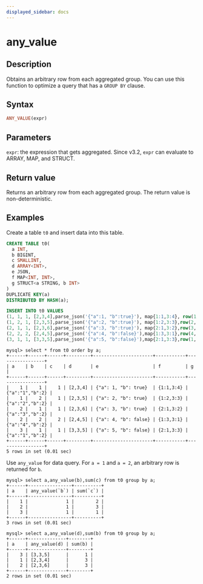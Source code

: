 ```yaml
---
displayed_sidebar: docs
---
```


# any_value

## Description

Obtains an arbitrary row from each aggregated group. You can use this function to optimize a query that has a `GROUP BY` clause.

## Syntax

```Haskell
ANY_VALUE(expr)
```

## Parameters

`expr`: the expression that gets aggregated. Since v3.2, `expr` can evaluate to ARRAY, MAP, and STRUCT.

## Return value

Returns an arbitrary row from each aggregated group. The return value is non-deterministic.

## Examples

Create a table `t0` and insert data into this table.

```sql
CREATE TABLE t0(
  a INT,
  b BIGINT,
  c SMALLINT,
  d ARRAY<INT>,
  e JSON,
  f MAP<INT, INT>,
  g STRUCT<a STRING, b INT>
)
DUPLICATE KEY(a)
DISTRIBUTED BY HASH(a);

INSERT INTO t0 VALUES
(1, 1, 1, [2,3,4],parse_json('{"a":1, "b":true}'), map{1:1,3:4}, row(1, 2)),
(1, 2, 1, [2,3,5],parse_json('{"a":2, "b":true}'), map{1:2,3:3},row(2, 2)),
(2, 1, 1, [2,3,6],parse_json('{"a":3, "b":true}'), map{2:1,3:2},row(3, 2)),
(2, 2, 2, [2,4,5],parse_json('{"a":4, "b":false}'),map{1:3,3:1},row(4, 2)),
(3, 1, 1, [3,3,5],parse_json('{"a":5, "b":false}'),map{2:1,3:3},row(1, 2));
```

```plain text
mysql> select * from t0 order by a;
+------+------+------+---------+----------------------+-----------+-----------------+
| a    | b    | c    | d       | e                    | f         | g               |
+------+------+------+---------+----------------------+-----------+-----------------+
|    1 |    1 |    1 | [2,3,4] | {"a": 1, "b": true}  | {1:1,3:4} | {"a":"1","b":2} |
|    1 |    2 |    1 | [2,3,5] | {"a": 2, "b": true}  | {1:2,3:3} | {"a":"2","b":2} |
|    2 |    1 |    1 | [2,3,6] | {"a": 3, "b": true}  | {2:1,3:2} | {"a":"3","b":2} |
|    2 |    2 |    2 | [2,4,5] | {"a": 4, "b": false} | {1:3,3:1} | {"a":"4","b":2} |
|    3 |    1 |    1 | [3,3,5] | {"a": 5, "b": false} | {2:1,3:3} | {"a":"1","b":2} |
+------+------+------+---------+----------------------+-----------+-----------------+
5 rows in set (0.01 sec)
```

Use `any_value` for data query. For `a = 1` and `a = 2`, an arbitrary row is returned for `b`.

```plain text
mysql> select a,any_value(b),sum(c) from t0 group by a;
+------+----------------+----------+
| a    | any_value(`b`) | sum(`c`) |
+------+----------------+----------+
|    1 |              1 |        2 |
|    2 |              1 |        3 |
|    3 |              1 |        1 |
+------+----------------+----------+
3 rows in set (0.01 sec)

mysql> select a,any_value(d),sum(b) from t0 group by a;
+------+--------------+--------+
| a    | any_value(d) | sum(b) |
+------+--------------+--------+
|    3 | [3,3,5]      |      1 |
|    1 | [2,3,4]      |      3 |
|    2 | [2,3,6]      |      3 |
+------+--------------+--------+
2 rows in set (0.01 sec)
```
